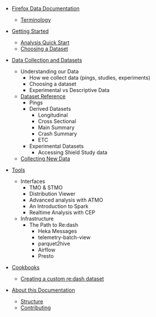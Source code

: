 * [Firefox Data Documentation](README.md)
  * [Terminology](concepts/terminology.md)
* [Getting Started](concepts/getting_started.adoc)
  * [Analysis Quick Start](concepts/analysis_intro.adoc)
  * [Choosing a Dataset](concepts/choosing_a_dataset.md)
* [Data Collection and Datasets](datasets/README.adoc)
  * Understanding our Data
    * How we collect data (pings, studies, experiments)
    * Choosing a dataset
    * Experimental vs Descriptive Data
  * [Dataset Reference](datasets/reference.md)
    * Pings
    * Derived Datasets
      * Longitudinal
      * Cross Sectional
      * Main Summary
      * Crash Summary
      * ETC
    * Experimental Datasets
      * Accessing Shield Study data
  * [Collecting New Data](datasets/new_data.md)
* [Tools](tools/README.adoc)
  * Interfaces
    * TMO & STMO
    * Distribution Viewer
    * Advanced analysis with ATMO
    * An Introduction to Spark
    * Realtime Analysis with CEP
  * Infrastructure
    * The Path to Re:dash
      * Heka Messages
      * telemetry-batch-view
      * parquet2hive
      * Airflow
      * Presto
* [Cookbooks](cookbooks/README.adoc)
  * [Creating a custom re:dash dataset](cookbooks/create_a_dataset.adoc)


* [About this Documentation](meta/README.md)
  * [Structure](meta/structure.md)
  * [Contributing](meta/contributing.md)
